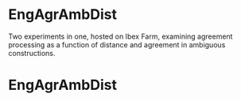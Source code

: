 # EngAgrAmbDist
Two experiments in one, hosted on Ibex Farm, examining agreement processing as a function of distance and agreement in ambiguous constructions.
# EngAgrAmbDist
